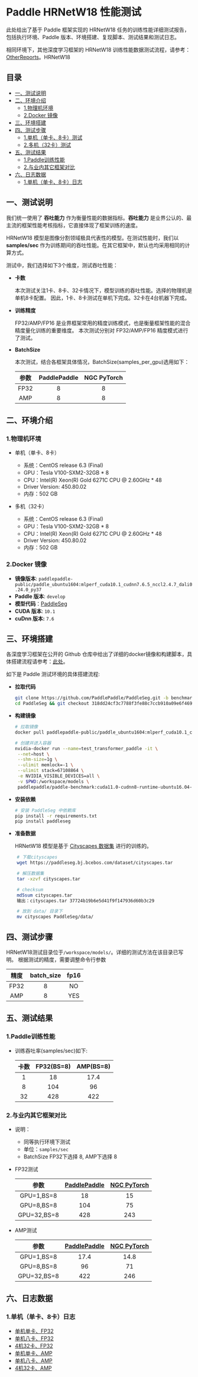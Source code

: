 <!-- omit in toc -->
# Paddle HRNetW18 性能测试

此处给出了基于 Paddle 框架实现的 HRNetW18 任务的训练性能详细测试报告，包括执行环境、Paddle 版本、环境搭建、复现脚本、测试结果和测试日志。

相同环境下，其他深度学习框架的 HRNetW18 训练性能数据测试流程，请参考：[OtherReports](./OtherReports)。HRNetW18

<!-- omit in toc -->
## 目录
- [一、测试说明](#一测试说明)
- [二、环境介绍](#二环境介绍)
  - [1.物理机环境](#1物理机环境)
  - [2.Docker 镜像](#2docker-镜像)
- [三、环境搭建](#三环境搭建)
- [四、测试步骤](#四测试步骤)
  - [1.单机（单卡、8卡）测试](#1单机单卡8卡测试)
  - [2.多机（32卡）测试](#2多机32卡测试)
- [五、测试结果](#五测试结果)
  - [1.Paddle训练性能](#1paddle训练性能)
  - [2.与业内其它框架对比](#2与业内其它框架对比)
- [六、日志数据](#六日志数据)
  - [1.单机（单卡、8卡）日志](#1单机单卡8卡日志)



## 一、测试说明

我们统一使用了 **吞吐能力** 作为衡量性能的数据指标。**吞吐能力** 是业界公认的、最主流的框架性能考核指标，它直接体现了框架训练的速度。

HRNetW18 模型是图像分割领域极具代表性的模型。在测试性能时，我们以 **samples/sec** 作为训练期间的吞吐性能。在其它框架中，默认也均采用相同的计算方式。

测试中，我们选择如下3个维度，测试吞吐性能：

- **卡数**

   本次测试关注1卡、8卡、32卡情况下，模型训练的吞吐性能。选择的物理机是单机8卡配置。
   因此，1卡、8卡测试在单机下完成。32卡在4台机器下完成。

- **训练精度**

   FP32/AMP/FP16 是业界框架常用的精度训练模式，也是衡量框架性能的混合精度量化训练的重要维度。
   本次测试分别对 FP32/AMP/FP16 精度模式进行了测试。


- **BatchSize**

   本次测试，结合各框架具体情况，BatchSize(samples_per_gpu)选用如下：

   | 参数 | PaddlePaddle | NGC PyTorch |
   |:-----:|:-----:|:-----:|
   | FP32 | 8 | 8 |
   | AMP | 8 | 8 |

## 二、环境介绍
### 1.物理机环境

- 单机（单卡、8卡）
  - 系统：CentOS release 6.3 (Final)
  - GPU：Tesla V100-SXM2-32GB * 8
  - CPU：Intel(R) Xeon(R) Gold 6271C CPU @ 2.60GHz * 48
  - Driver Version: 450.80.02
  - 内存：502 GB  

- 多机（32卡）
  - 系统：CentOS release 6.3 (Final)
  - GPU：Tesla V100-SXM2-32GB * 8
  - CPU：Intel(R) Xeon(R) Gold 6271C CPU @ 2.60GHz * 48
  - Driver Version: 450.80.02
  - 内存：502 GB

### 2.Docker 镜像

- **镜像版本**: `paddlepaddle-public/paddle_ubuntu1604:mlperf_cuda10.1_cudnn7.6.5_nccl2.4.7_dali0.24.0_py37`
- **Paddle 版本**: `develop`
- **模型代码**：[PaddleSeg](https://github.com/PaddlePaddle/PaddleSeg/tree/benchmark)
- **CUDA 版本**: `10.1`
- **cuDnn 版本:** `7.6`


## 三、环境搭建

各深度学习框架在公开的 Github 仓库中给出了详细的docker镜像和构建脚本，具体搭建流程请参考：[此处](./OtherReports)。

如下是 Paddle 测试环境的具体搭建流程:

- **拉取代码**
  ```bash
  git clone https://github.com/PaddlePaddle/PaddleSeg.git -b benchmark
  cd PaddleSeg && git checkout 318dd24cf3c7788f3fe88c7ccb910a09e6f469e5
  ```


- **构建镜像**

   ```bash
   # 拉取镜像
   docker pull paddlepaddle-public/paddle_ubuntu1604:mlperf_cuda10.1_cudnn7.6.5_nccl2.4.7_dali0.24.0_py37

   # 创建并进入容器
   nvidia-docker run --name=test_transformer_paddle -it \
    --net=host \
    --shm-size=1g \
    --ulimit memlock=-1 \
    --ulimit stack=67108864 \
    -e NVIDIA_VISIBLE_DEVICES=all \
    -v $PWD:/workspace/models \
    paddlepaddle/paddle-benchmark:cuda11.0-cudnn8-runtime-ubuntu16.04-gcc82 /bin/bash
   ```

- **安装依赖**
   ```bash
   # 安装 PaddleSeg 中依赖库
   pip install -r requirements.txt
   pip install paddleseg
   ```

- **准备数据**

   HRNetW18 模型是基于 [Cityscapes 数据集](https://paddleseg.bj.bcebos.com/dataset/cityscapes.tar) 进行的训练的。
```   bash
    # 下载cityscapes  
    wget https://paddleseg.bj.bcebos.com/dataset/cityscapes.tar  

    # 解压数据集
    tar -xzvf cityscapes.tar

    # checksum
    md5sum cityscapes.tar
    输出：cityscapes.tar 37724b19b6e5d41f9f147936d60b3c29

    # 放到 data/ 目录下
    mv cityscapes PaddleSeg/data/
```

## 四、测试步骤

HRNetW18测试目录位于`/workspace/models/`。详细的测试方法在该目录已写明。
根据测试的精度，需要调整命令行参数

| 精度 | batch_size | fp16 |
|:-----:|:-----:|:-----:|
| FP32 | 8 | NO 	     |
| AMP | 8 | YES 		 |


## 五、测试结果

### 1.Paddle训练性能

- 训练吞吐率(samples/sec)如下:

   |卡数 | FP32(BS=8) | AMP(BS=8) 
   |:-----:|:-----:|:-----:|
   |1 | 18 | 17.4 |
   |8 | 104   | 96 |
   |32 | 428 | 422 | 
### 2.与业内其它框架对比

- 说明：
  - 同等执行环境下测试
  - 单位：`samples/sec`
  - BatchSize FP32下选择 8, AMP下选择 8


- FP32测试

  | 参数 | [PaddlePaddle](./PaddleSeg) | [NGC PyTorch](./OtherReports/PyTorch) |
  |:-----:|:-----:|:-----:|
  | GPU=1,BS=8 | 18 | 15 |
  | GPU=8,BS=8 | 104 | 75  |
  | GPU=32,BS=8 | 428 | 243 |


- AMP测试

  | 参数 | [PaddlePaddle](./PaddleSeg) | [NGC PyTorch](./OtherReports/PyTorch) |
  |:-----:|:-----:|:-----:|
  | GPU=1,BS=8 | 17.4 | 14.8  |
  | GPU=8,BS=8 | 96  | 71  |
  | GPU=32,BS=8 | 422 | 246 |


## 六、日志数据
### 1.单机（单卡、8卡）日志
- [单机单卡、FP32](./logs/paddle/Hrnet_FP32_BS8-N1.log)
- [单机八卡、FP32](./logs/paddle/Hrnet_FP32_BS8-N8.log)
- [4机32卡、FP32](./logs/paddle/Hrnet_FP32_BS8-N32.log)
- [单机单卡、AMP](./logs/paddle/Hrnet_FP16_BS8-N1.log)
- [单机八卡、AMP](./logs/paddle/Hrnet_FP16_BS8-N8.log)
- [4机32卡、AMP ](./logs/paddle/Hrnet_FP16_BS8-N32.log)
